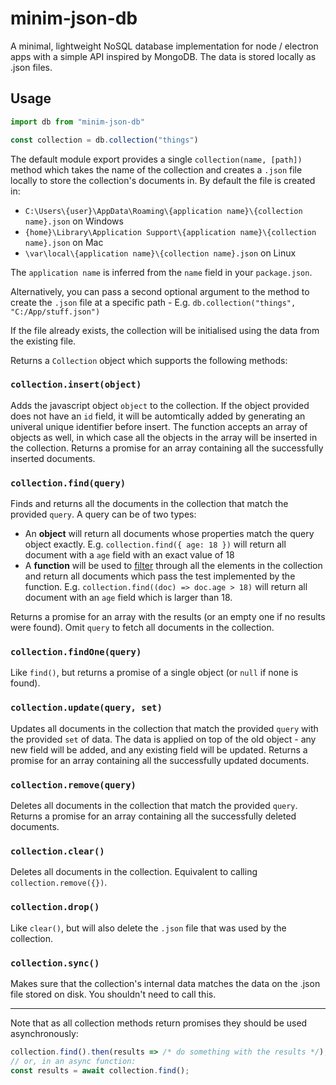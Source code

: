 # minim-json-db

A minimal, lightweight NoSQL database implementation for node / electron apps with a simple API inspired by MongoDB. The data is stored locally as .json files.

## Usage

```js
import db from "minim-json-db"

const collection = db.collection("things")
```
The default module export provides a single `collection(name, [path])` method which takes the name of the collection and creates a `.json` file locally to store the collection's documents in. By default the file is created in:
- `C:\Users\{user}\AppData\Roaming\{application name}\{collection name}.json` on Windows
- `{home}\Library\Application Support\{application name}\{collection name}.json` on Mac
- `\var\local\{application name}\{collection name}.json` on Linux
  
The `application name` is inferred from the `name` field in your `package.json`.

Alternatively, you can pass a second optional argument to the method to create the `.json` file at a specific path - E.g. `db.collection("things", "C:/App/stuff.json")`

If the file already exists, the collection will be initialised using the data from the existing file. 

Returns a `Collection` object which supports the following methods: 

### `collection.insert(object)`
Adds the javascript object `object` to the collection. If the object provided does not have an `id` field, it will be automtically added by generating an univeral unique identifier before insert. The function accepts an array of objects as well, in which case all the objects in the array will be inserted in the collection. Returns a promise for an array containing all the successfully inserted documents.

### `collection.find(query)`
Finds and returns all the documents in the collection that match the provided `query`. A query can be of two types:

- An **object** will return all documents whose properties match the query object exactly. E.g. `collection.find({ age: 18 })` will return all document with a `age` field with an exact value of 18
- A **function** will be used to [filter](https://developer.mozilla.org/en-US/docs/Web/JavaScript/Reference/Global_Objects/Array/filter) through all the elements in the collection and return all documents which pass the test implemented by the function. E.g. `collection.find((doc) => doc.age > 18)` will return all document with an `age` field which is larger than 18.

Returns a promise for an array with the results (or an empty one if no results were found). Omit `query` to fetch all documents in the collection.

### `collection.findOne(query)`
Like `find()`, but returns a promise of a single object (or `null` if none is found).

### `collection.update(query, set)`
Updates all documents in the collection that match the provided `query` with the provided `set` of data. The data is applied on top of the old object - any new field will be added, and any existing field will be updated. Returns a promise for an array containing all the successfully updated documents.

### `collection.remove(query)`
Deletes all documents in the collection that match the provided `query`. Returns a promise for an array containing all the successfully deleted documents.

### `collection.clear()`
Deletes all documents in the collection. Equivalent to calling `collection.remove({})`.

### `collection.drop()`
Like `clear()`, but will also delete the `.json` file that was used by the collection.

### `collection.sync()`
Makes sure that the collection's internal data matches the data on the .json file stored on disk. You shouldn't need to call this.

---

Note that as all collection methods return promises they should be used asynchronously:
```js
collection.find().then(results => /* do something with the results */);
// or, in an async function:
const results = await collection.find();
```